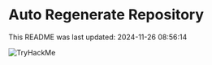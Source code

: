 # Auto Regenerate Repository

This README was last updated: 2024-11-26 08:56:14

 ![TryHackMe](https://tryhackme.com/badge/533634)